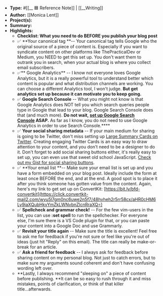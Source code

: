 - **Type:** #[[__ 🟦  Reference Note]] | [[__Writing]]
- **Author:** [[Monica Lent]]
- **Project(s):** 
- **Summary:** 
- **Highlights:**
    - **Checklist: What you need to do BEFORE you publish your blog post**
    - ✅ **Your canonical tag **-- Your canonical tag tells Google who the original source of a piece of content is. Especially if you want to syndicate content on other platforms like ThePracticalDev or Medium, you NEED to get this set up. You don't want them to outrank you in search, when your actual blog is where you collect email subscribers.
    - ✅** Google Analytics** -- I know not everyone loves Google Analytics, but it is a really powerful tool to understand better which content is popular and what distribution channels are working. You can choose a different Analytics tool, I won't judge. **But get analytics set up because it can motivate you to keep going.**
    - ✅ **Google Search Console** -- What you might not know is that Google Analytics does NOT tell you which search queries people type in Google that lead to your blog. Google Search Console does that (and much more). **Do not wait, [set up Google Search Console](https://click.convertkit-mail2.com/wvu5l7gm0nc6uwe2n5f7/58hvh7h99dp35lh6/aHR0cHM6Ly9zZWFyY2guZ29vZ2xlLmNvbS9zZWFyY2gtY29uc29sZS9hYm91dA==) ASAP.** As far as I know, you do not need to use Google Analytics in order to use Search Console.****
    - ✅ **Your social sharing metadata** -- If your main medium for sharing is going to be Twitter, don't miss setting up [Large Summary Cards on Twitter](https://click.convertkit-mail2.com/wvu5l7gm0nc6uwe2n5f7/z2hghnhdd2953oup/aHR0cHM6Ly9kZXZlbG9wZXIudHdpdHRlci5jb20vZW4vZG9jcy90d2VldHMvb3B0aW1pemUtd2l0aC1jYXJkcy9vdmVydmlldy9zdW1tYXJ5LWNhcmQtd2l0aC1sYXJnZS1pbWFnZQ==). Creating engaging Twitter Cards is an easy way to draw attention to your content, and you don't need to be a designer to do it. Don't forget to add social sharing buttons either, it's really easy to set up, you can even use that sweet old school JavaScript. [Check out my Gist for social sharing buttons](https://click.convertkit-mail2.com/wvu5l7gm0nc6uwe2n5f7/reh8hoh55l9k0ob2/aHR0cHM6Ly9naXN0LmdpdGh1Yi5jb20vbWxlbnQvNDNiODliOWFkZjIyY2E2YTAzNThkMGFlMGJkM2I3ZTA=).
    - ✅ **Your email list **-- Make sure your email list is set up and you have a form embedded on your blog post. Ideally include the form at least once BEFORE the end, and at the end. A good spot is to place it after you think someone has gotten value from the content. Again, here's my link to get set up on ConvertKit: [https://bit.ly/bfd-convertkit](https://click.convertkit-mail2.com/wvu5l7gm0nc6uwe2n5f7/48hvheh2r5rr58cx/aHR0cHM6Ly9iaXQubHkvYmZkLWNvbnZlcnRraXQ=)
    - ✅ **Spellcheck and grammar check!** -- For the few vim-users in the list, you can use **:set spell** to run the spellchecker. For everyone else, I'm sure there is a VS Code plugin for that, or you can paste your content into a Google Doc and use Grammarly.
    - ✅ **Revisit your title again** -- Make sure the title is excellent! Feel free to ask me for feedback if you're not sure or feel like you're out of ideas (just hit "Reply" on this email). The title can really be make-or-break for an article.
    - ✅ **Ask a friend for feedback** -- I always ask for feedback before sharing content on my personal blog. Not just to catch errors, but to make sure my arguments sound coherent and don't have confusing wording left over.
    - **Lastly, I always recommend "sleeping on" a piece of content before publishing. **It can be so easy to rush through it and miss mistakes, points of clarification, or think of that killer title...afterwards.
